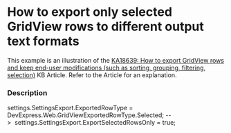# How to export only selected GridView rows to different output text formats


<p>This example is an illustration of the <a href="https://www.devexpress.com/Support/Center/p/KA18639">KA18639: How to export GridView rows and keep end-user modifications (such as sorting, grouping, filtering, selection)</a> KB Article. Refer to the Article for an explanation.</p>


<h3>Description</h3>

settings.SettingsExport.ExportedRowType = DevExpress.Web.GridViewExportedRowType.Selected; --&gt;&nbsp;&nbsp;settings.SettingsExport.ExportSelectedRowsOnly = true;

<br/>


